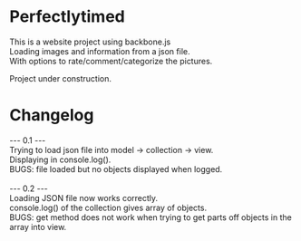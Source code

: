 Perfectlytimed
==============

This is a website project using backbone.js<br>
Loading images and information from a json file.<br>
With options to rate/comment/categorize the pictures.

Project under construction.

Changelog
=========
--- 0.1 --- <br>
Trying to load json file into model -> collection -> view.<br>
Displaying in console.log().<br>
BUGS: file loaded but no objects displayed when logged.<br><br>
--- 0.2 --- <br>
Loading JSON file now works correctly.<br>
console.log() of the collection gives array of objects.<br>
BUGS: get method does not work when trying to get parts off objects in the array into view.
